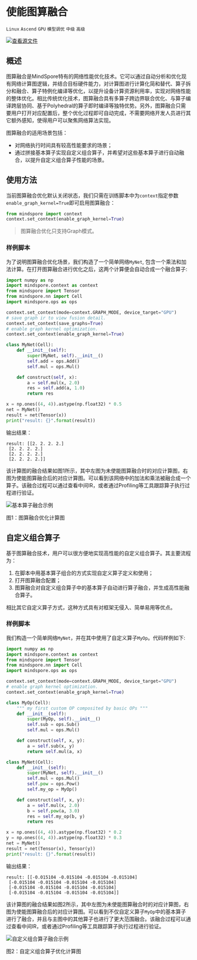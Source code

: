 # 使能图算融合

`Linux` `Ascend` `GPU` `模型调优` `中级` `高级`

[![查看源文件](../_static/logo_source.png)](https://gitee.com/mindspore/docs/blob/r1.2/tutorials/training/source_zh_cn/advanced_use/enable_graph_kernel_fusion.md)

## 概述

图算融合是MindSpore特有的网络性能优化技术。它可以通过自动分析和优化现有网络计算图逻辑，并结合目标硬件能力，对计算图进行计算化简和替代、算子拆分和融合、算子特例化编译等优化，以提升设备计算资源利用率，实现对网络性能的整体优化。相比传统优化技术，图算融合具有多算子跨边界联合优化、与算子编译跨层协同、基于Polyhedral的算子即时编译等独特优势。另外，图算融合只需要用户打开对应配置后，整个优化过程即可自动完成，不需要网络开发人员进行其它额外感知，使得用户可以聚焦网络算法实现。

图算融合的适用场景包括：

- 对网络执行时间具有较高性能要求的场景；
- 通过拼接基本算子实现自定义组合算子，并希望对这些基本算子进行自动融合，以提升自定义组合算子性能的场景。

## 使用方法

当前图算融合优化默认关闭状态，我们只需在训练脚本中为`context`指定参数`enable_graph_kernel=True`即可启用图算融合：

```python
from mindspore import context
context.set_context(enable_graph_kernel=True)
```

> 图算融合优化只支持Graph模式。

### 样例脚本

为了说明图算融合优化场景，我们构造了一个简单网络`MyNet`, 包含一个乘法和加法计算。在打开图算融合进行优化之后，这两个计算便会自动合成一个融合算子:

```python
import numpy as np
import mindspore.context as context
from mindspore import Tensor
from mindspore.nn import Cell
import mindspore.ops as ops

context.set_context(mode=context.GRAPH_MODE, device_target="GPU")
# save graph ir to view fusion detail.
context.set_context(save_graphs=True)
# enable graph kernel optimization.
context.set_context(enable_graph_kernel=True)

class MyNet(Cell):
    def __init__(self):
        super(MyNet, self).__init__()
        self.add = ops.Add()
        self.mul = ops.Mul()

    def construct(self, x):
        a = self.mul(x, 2.0)
        res = self.add(a, 1.0)
        return res

x = np.ones((4, 4)).astype(np.float32) * 0.5
net = MyNet()
result = net(Tensor(x))
print("result: {}".format(result))
```

输出结果：

```text
result: [[2. 2. 2. 2.]
 [2. 2. 2. 2.]
 [2. 2. 2. 2.]
 [2. 2. 2. 2.]]
```

该计算图的融合结果如图1所示，其中左图为未使能图算融合时的对应计算图，右图为使能图算融合后的对应计算图。可以看到该网络中的加法和乘法被融合成一个算子。该融合过程可以通过查看中间IR，或者通过Profiling等工具跟踪算子执行过程进行验证。

![基本算子融合示例](images/graph_kernel_example_fuse_basic.png)

图1：图算融合优化计算图

## 自定义组合算子

基于图算融合技术，用户可以很方便地实现高性能的自定义组合算子。其主要流程为：  

1. 在脚本中用基本算子组合的方式实现自定义算子定义和使用；
2. 打开图算融合配置；
3. 图算融合对自定义组合算子中的基本算子自动进行算子融合，并生成高性能融合算子。

相比其它自定义算子方式，这种方式具有对框架无侵入、简单易用等优点。

### 样例脚本

我们构造一个简单网络`MyNet`，并在其中使用了自定义算子`MyOp`。代码样例如下:

```python
import numpy as np
import mindspore.context as context
from mindspore import Tensor
from mindspore.nn import Cell
import mindspore.ops as ops

context.set_context(mode=context.GRAPH_MODE, device_target="GPU")
# enable graph kernel optimization.
context.set_context(enable_graph_kernel=True)

class MyOp(Cell):
    """ my first custom OP composited by basic OPs """
    def __init__(self):
        super(MyOp, self).__init__()
        self.sub = ops.Sub()
        self.mul = ops.Mul()

    def construct(self, x, y):
        a = self.sub(x, y)
        return self.mul(a, x)

class MyNet(Cell):
    def __init__(self):
        super(MyNet, self).__init__()
        self.mul = ops.Mul()
        self.pow = ops.Pow()
        self.my_op = MyOp()

    def construct(self, x, y):
        a = self.mul(x, 2.0)
        b = self.pow(a, 3.0)
        res = self.my_op(b, y)
        return res

x = np.ones((4, 4)).astype(np.float32) * 0.2
y = np.ones((4, 4)).astype(np.float32) * 0.3
net = MyNet()
result = net(Tensor(x), Tensor(y))
print("result: {}".format(result))
```

输出结果：

```text
result: [[-0.015104 -0.015104 -0.015104 -0.015104]
 [-0.015104 -0.015104 -0.015104 -0.015104]
 [-0.015104 -0.015104 -0.015104 -0.015104]
 [-0.015104 -0.015104 -0.015104 -0.015104]]
```

该计算图的融合结果如图2所示，其中左图为未使能图算融合时的对应计算图，右图为使能图算融合后的对应计算图。可以看到不仅自定义算子`MyOp`中的基本算子进行了融合，并且与主图中的其他算子也进行了更大范围融合。该融合过程可以通过查看中间IR，或者通过Profiling等工具跟踪算子执行过程进行验证。

![自定义组合算子融合示例](images/graph_kernel_example_custom_op.png)

图2：自定义组合算子优化计算图
